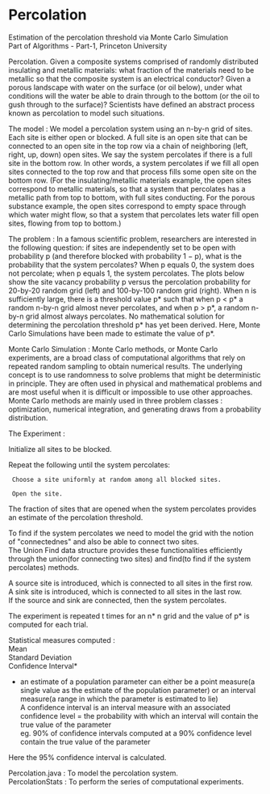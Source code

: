 # Percolation
Estimation of the percolation threshold via Monte Carlo Simulation  
Part of Algorithms - Part-1, Princeton University  

Percolation. Given a composite systems comprised of randomly distributed insulating and metallic materials: what fraction of the materials need to be metallic so that the
composite system is an electrical conductor? Given a porous landscape with water on the surface (or oil below), under what conditions will the water be able to drain through
to the bottom (or the oil to gush through to the surface)? Scientists have defined an abstract process known as percolation to model such situations.

The model : We model a percolation system using an n-by-n grid of sites. Each site is either open or blocked. A full site is an open site that can be connected to an open site in the top row via a chain of neighboring (left, right, up, down) open sites. We say the system percolates if there is a full site in the bottom row. In other words, a system percolates if we fill all open sites connected to the top row and that process fills some open site on the bottom row. (For the insulating/metallic materials example, the open sites correspond to metallic materials, so that a system that percolates has a metallic path from top to bottom, with full sites conducting. For the porous substance example, the open sites correspond to empty space through which water might flow, so that a system that percolates lets water fill open sites, flowing from top to bottom.) 

The problem : In a famous scientific problem, researchers are interested in the following question: if sites are independently set to be open with probability p (and therefore blocked with probability 1 − p), what is the probability that the system percolates? When p equals 0, the system does not percolate; when p equals 1, the system percolates. The plots below show the site vacancy probability p versus the percolation probability for 20-by-20 random grid (left) and 100-by-100 random grid (right). When n is sufficiently large, there is a threshold value p* such that when p < p* a random n-by-n grid almost never percolates, and when p > p*, a random n-by-n grid almost always percolates. No mathematical solution for determining the percolation threshold p* has yet been derived. Here, Monte Carlo Simulations have been made to estimate the value of p*.

Monte Carlo Simulation : Monte Carlo methods, or Monte Carlo experiments, are a broad class of computational algorithms that rely on repeated random sampling to obtain numerical results. The underlying concept is to use randomness to solve problems that might be deterministic in principle. They are often used in physical and mathematical problems and are most useful when it is difficult or impossible to use other approaches. Monte Carlo methods are mainly used in three problem classes : optimization, numerical integration, and generating draws from a probability distribution. 

The Experiment : 

Initialize all sites to be blocked.

Repeat the following until the system percolates:

     Choose a site uniformly at random among all blocked sites.

     Open the site.  
     
The fraction of sites that are opened when the system percolates provides an estimate of the percolation threshold.  
     
To find if the system percolates we need to model the grid with the notion of "connectednes" and also be able to connect two sites.  
The Union Find data structure provides these functionalities efficiently through the union(for connecting two sites) and find(to find if the system percolates) methods.  

A source site is introduced, which is connected to all sites in the first row.  
A sink site is introduced, which is connected to all sites in the last row.  
If the source and sink are connected, then the system percolates.  

The experiment is repeated t times for an n* n grid and the value of p* is computed for each trial.  

Statistical measures computed :  
      Mean  
      Standard Deviation  
      Confidence Interval*  
      
* an estimate of a population parameter can either be a point measure(a single value as the estimate of the population parameter)  or an interval measure(a range in which the parameter is estimated to lie)  
  A confidence interval is an interval measure with an associated confidence level = the probability with which an interval will contain the true value of the parameter  
  eg. 90% of confidence intervals computed at a 90% confidence level contain the true value of the parameter
  
Here the 95% confidence interval is calculated.  

Percolation.java : To model the percolation system.  
PercolationStats : To perform the series of computational experiments.  

